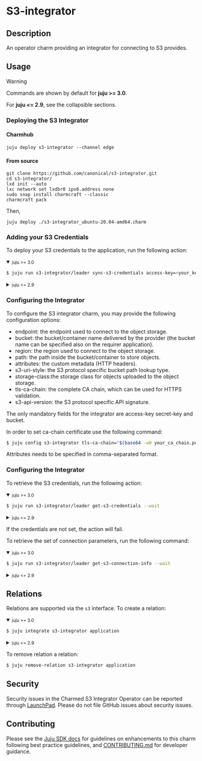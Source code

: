 # S3-integrator
## Description

An operator charm providing an integrator for connecting to S3 provides.

## Usage
>[!WARNING]
> Commands are shown by default for **juju >= 3.0**.
>
> For **juju <= 2.9**, see the collapsible sections.

### Deploying the S3 Integrator

#### Charmhub
```shell
juju deploy s3-integrator --channel edge
```
#### From source
```shell
git clone https://github.com/canonical/s3-integrator.git
cd s3-integrator/
lxd init --auto
lxc network set lxdbr0 ipv6.address none
sudo snap install charmcraft --classic
charmcraft pack
```
Then,
```shell
juju deploy ./s3-integrator_ubuntu-20.04-amd64.charm
```

### Adding your S3 Credentials

To deploy your S3 credentials to the application, run the following action:
<details open>
<summary><small>juju >= 3.0</small></summary>
  
```bash
$ juju run s3-integrator/leader sync-s3-credentials access-key=<your_key> secret-key=<your_secret_key>
```
</details>
<details>
<summary><small>juju <= 2.9</small></summary>
  
```bash
$ juju run-action s3-integrator/leader sync-s3-credentials access-key=<your_key> secret-key=<your_secret_key>
```
</details>
  
### Configuring the Integrator

To configure the S3 integrator charm, you may provide the following configuration options:

- endpoint: the endpoint used to connect to the object storage.
- bucket: the bucket/container name delivered by the provider (the bucket name can be specified also on the requirer application).
- region: the region used to connect to the object storage.
- path: the path inside the bucket/container to store objects.
- attributes: the custom metadata (HTTP headers).
- s3-uri-style: the S3 protocol specific bucket path lookup type.
- storage-class:the storage class for objects uploaded to the object storage.
- tls-ca-chain: the complete CA chain, which can be used for HTTPS validation.
- s3-api-version: the S3 protocol specific API signature.

The only mandatory fields for the integrator are access-key secret-key and bucket.

In order to set ca-chain certificate use the following command:
```bash
$ juju config s3-integrator tls-ca-chain="$(base64 -w0 your_ca_chain.pem)"
```
Attributes needs to be specified in comma-separated format. 

### Configuring the Integrator

To retrieve the S3 credentials, run the following action:

<details open>
<summary><small>juju >= 3.0</small></summary>
  
```bash
$ juju run s3-integrator/leader get-s3-credentials --wait
```
</details>
<details>
<summary><small>juju <= 2.9</small></summary>

```bash
$ juju run-action s3-integrator/leader get-s3-credentials --wait
```
</details>

If the credentials are not set, the action will fail.

To retrieve the set of connection parameters, run the following command:

<details open>
<summary><small>juju >= 3.0</small></summary>

```bash
$ juju run s3-integrator/leader get-s3-connection-info --wait
```
</details>
<details>
<summary><small>juju <= 2.9</small></summary>

```bash
$ juju run-action s3-integrator/leader get-s3-connection-info --wait
```
</details>


## Relations 

Relations are supported via the `s3` interface. To create a relation:

<details open>
<summary><small>juju >= 3.0</small></summary>

```bash
$ juju integrate s3-integrator application
```
</details>
<details>
<summary><small>juju <= 2.9</small></summary>

```bash
$ juju relate s3-integrator application
```
</details>

To remove relation a relation:
```bash
$ juju remove-relation s3-integrator application
```

## Security
Security issues in the Charmed S3 Integrator Operator can be reported through [LaunchPad](https://wiki.ubuntu.com/DebuggingSecurity#How%20to%20File). Please do not file GitHub issues about security issues.


## Contributing

Please see the [Juju SDK docs](https://juju.is/docs/sdk) for guidelines on enhancements to this charm following best practice guidelines, and [CONTRIBUTING.md](https://github.com/canonical/s3-integrator/blob/main/CONTRIBUTING.md) for developer guidance.

